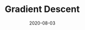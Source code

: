 ---
# Title, summary, and position in the list
# linktitle: ""
summary: ""
weight: 540

# Basic metadata
title: "Gradient Descent"
date: 2020-08-03
draft: false
type: docs # page type
authors: ["admin"]
tags: ["NLP", "Logistic Regression"]
categories: ["NLP"]
toc: true # Show table of contents?

# Advanced metadata
profile: false  # Show author profile?

reading_time: true # Show estimated reading time?
summary: ""
share: false  # Show social sharing links?
featured: true

comments: false  # Show comments?
disable_comment: true
commentable: false  # Allow visitors to comment? Supported by the Page, Post, and Docs content types.

editable: false  # Allow visitors to edit the page? Supported by the Page, Post, and Docs content types.

# Optional header image (relative to `static/img/` folder).
header:
  caption: ""
  image: ""

# Menu
menu: 
    natural-language-processing:
        parent: logistic-reg
        weight: 4

---